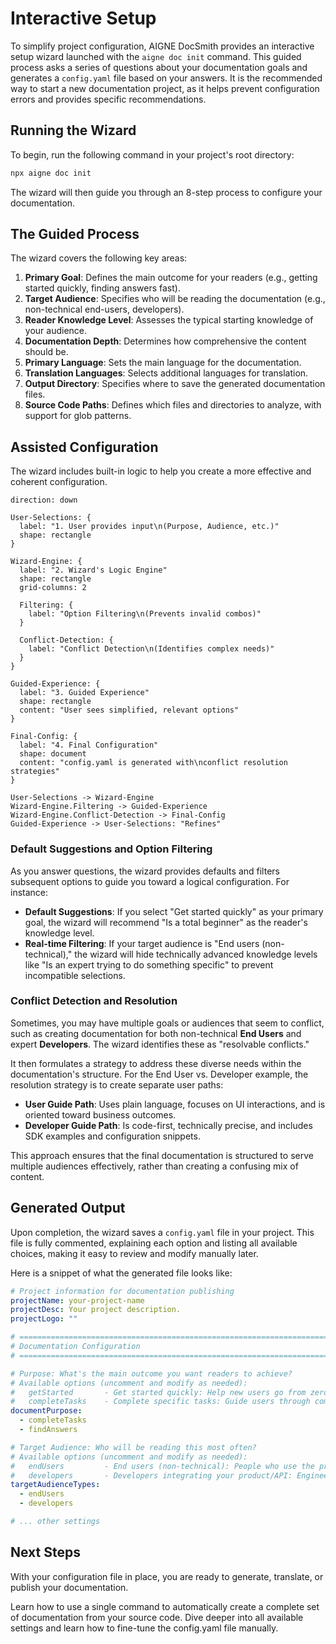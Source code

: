 # Interactive Setup

To simplify project configuration, AIGNE DocSmith provides an interactive setup wizard launched with the `aigne doc init` command. This guided process asks a series of questions about your documentation goals and generates a `config.yaml` file based on your answers. It is the recommended way to start a new documentation project, as it helps prevent configuration errors and provides specific recommendations.

## Running the Wizard

To begin, run the following command in your project's root directory:

```bash aigne doc init icon=lucide:sparkles
npx aigne doc init
```

The wizard will then guide you through an 8-step process to configure your documentation.

## The Guided Process

The wizard covers the following key areas:

1.  **Primary Goal**: Defines the main outcome for your readers (e.g., getting started quickly, finding answers fast).
2.  **Target Audience**: Specifies who will be reading the documentation (e.g., non-technical end-users, developers).
3.  **Reader Knowledge Level**: Assesses the typical starting knowledge of your audience.
4.  **Documentation Depth**: Determines how comprehensive the content should be.
5.  **Primary Language**: Sets the main language for the documentation.
6.  **Translation Languages**: Selects additional languages for translation.
7.  **Output Directory**: Specifies where to save the generated documentation files.
8.  **Source Code Paths**: Defines which files and directories to analyze, with support for glob patterns.

## Assisted Configuration

The wizard includes built-in logic to help you create a more effective and coherent configuration.

```d2
direction: down

User-Selections: {
  label: "1. User provides input\n(Purpose, Audience, etc.)"
  shape: rectangle
}

Wizard-Engine: {
  label: "2. Wizard's Logic Engine"
  shape: rectangle
  grid-columns: 2

  Filtering: {
    label: "Option Filtering\n(Prevents invalid combos)"
  }

  Conflict-Detection: {
    label: "Conflict Detection\n(Identifies complex needs)"
  }
}

Guided-Experience: {
  label: "3. Guided Experience"
  shape: rectangle
  content: "User sees simplified, relevant options"
}

Final-Config: {
  label: "4. Final Configuration"
  shape: document
  content: "config.yaml is generated with\nconflict resolution strategies"
}

User-Selections -> Wizard-Engine
Wizard-Engine.Filtering -> Guided-Experience
Wizard-Engine.Conflict-Detection -> Final-Config
Guided-Experience -> User-Selections: "Refines"
```

### Default Suggestions and Option Filtering

As you answer questions, the wizard provides defaults and filters subsequent options to guide you toward a logical configuration. For instance:

-   **Default Suggestions**: If you select "Get started quickly" as your primary goal, the wizard will recommend "Is a total beginner" as the reader's knowledge level.
-   **Real-time Filtering**: If your target audience is "End users (non-technical)," the wizard will hide technically advanced knowledge levels like "Is an expert trying to do something specific" to prevent incompatible selections.

### Conflict Detection and Resolution

Sometimes, you may have multiple goals or audiences that seem to conflict, such as creating documentation for both non-technical **End Users** and expert **Developers**. The wizard identifies these as "resolvable conflicts."

It then formulates a strategy to address these diverse needs within the documentation's structure. For the End User vs. Developer example, the resolution strategy is to create separate user paths:

-   **User Guide Path**: Uses plain language, focuses on UI interactions, and is oriented toward business outcomes.
-   **Developer Guide Path**: Is code-first, technically precise, and includes SDK examples and configuration snippets.

This approach ensures that the final documentation is structured to serve multiple audiences effectively, rather than creating a confusing mix of content.

## Generated Output

Upon completion, the wizard saves a `config.yaml` file in your project. This file is fully commented, explaining each option and listing all available choices, making it easy to review and modify manually later.

Here is a snippet of what the generated file looks like:

```yaml config.yaml icon=logos:yaml
# Project information for documentation publishing
projectName: your-project-name
projectDesc: Your project description.
projectLogo: ""

# =============================================================================
# Documentation Configuration
# =============================================================================

# Purpose: What's the main outcome you want readers to achieve?
# Available options (uncomment and modify as needed):
#   getStarted       - Get started quickly: Help new users go from zero to working in <30 minutes
#   completeTasks    - Complete specific tasks: Guide users through common workflows and use cases
documentPurpose:
  - completeTasks
  - findAnswers

# Target Audience: Who will be reading this most often?
# Available options (uncomment and modify as needed):
#   endUsers         - End users (non-technical): People who use the product but don't code
#   developers       - Developers integrating your product/API: Engineers adding this to their projects
targetAudienceTypes:
  - endUsers
  - developers

# ... other settings
```

## Next Steps

With your configuration file in place, you are ready to generate, translate, or publish your documentation.

<x-cards>
  <x-card data-title="Generate Documentation" data-icon="lucide:play-circle" data-href="/features/generate-documentation">
    Learn how to use a single command to automatically create a complete set of documentation from your source code.
  </x-card>
  <x-card data-title="Configuration Guide" data-icon="lucide:settings" data-href="/configuration">
    Dive deeper into all available settings and learn how to fine-tune the config.yaml file manually.
  </x-card>
</x-cards>